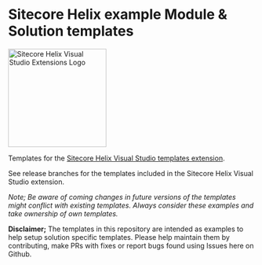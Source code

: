 # Sitecore Helix example Module & Solution templates

<img alt="Sitecore Helix Visual Studio Extensions Logo" src="https://github.com/LaubPlusCo/LaubPlusCo.Helix.VsTemplates/raw/master/Logo/vs.helix.2.png" width="200">

Templates for the [Sitecore Helix Visual Studio templates extension](https://github.com/LaubPlusCo/LaubPlusCo.Helix.VsTemplates/).

See release branches for the templates included in the Sitecore Helix Visual Studio extension.  

_Note; Be aware of coming changes in future versions of the templates might conflict with existing templates. Always consider these examples and take ownership of own templates._  


**Disclaimer;** The templates in this repository are intended as examples to help setup solution specific templates. Please help maintain them by contributing, make PRs with fixes or report bugs found using Issues here on Github.
